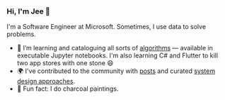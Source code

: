 ### Hi, I'm Jee 👋

I'm a Software Engineer at Microsoft. Sometimes, I use data to solve problems.

- 🌱 I’m learning and cataloguing all sorts of [algorithms](https://github.com/gitgik/data-structures-implementation) –– available in executable Jupyter notebooks. I'm also learning C# and Flutter to kill two app stores with one stone 😄
- 🌍 I've contributed to the community with [posts](https://scotch.io/@jee) and curated [system design approaches](https://github.com/gitgik/distributed-system-design). 
- 🎨 Fun fact: I do charcoal paintings. 



